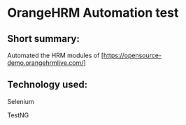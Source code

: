 # OrangeHRM Automation test

## Short summary:
Automated the HRM modules of [https://opensource-demo.orangehrmlive.com/]

## Technology used:
Selenium

TestNG
